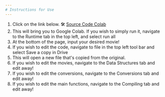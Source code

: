 ```yaml
---
# Instructions for Use
---
```


1. Click on the link below.
    🛠️ [Source Code Colab](https://colab.research.google.com/drive/19SRfhT24gWnXcTtiDNyVIQDqZN0-4aSl?usp=sharing) 
4. This will bring you to Google Colab. If you wish to simply run it, navigate to the Runtime tab in the top left, and select run all
  5. At the bottom of the page, input your desired movie!
6. If you wish to edit the code, navigate to file in the top left tool bar and select Save a copy in Drive
7. This will open a new file that's copied from the original.
8. If you wish to edit the movies, navigate to the Data Structures tab and edit away!
9. If you wish to edit the conversions, navigate to the Conversions tab and edit away!
10. If you wish to edit the main functions, navigate to the Compiling tab and edit away!
